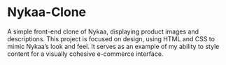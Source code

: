 # Nykaa-Clone
A simple front-end clone of Nykaa, displaying product images and descriptions. This project is focused on design, using HTML and CSS to mimic Nykaa’s look and feel. It serves as an example of my ability to style content for a visually cohesive e-commerce interface.  
